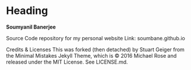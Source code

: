 <h1 font-size:40px;">Heading</h1>  
<b> Soumyanil Banerjee </b>

Source Code repository for my personal website
Link: soumbane.github.io

Credits & Licenses
This was forked (then detached) by Stuart Geiger from the Minimal Mistakes Jekyll Theme, which is © 2016 Michael Rose and released under the MIT License. 
See LICENSE.md.
